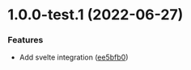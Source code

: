 # 1.0.0-test.1 (2022-06-27)


### Features

* Add svelte integration ([ee5bfb0](https://github.com/fingerprintjs/fingerprintjs-pro-svelte/commit/ee5bfb0255fc7d49696c8e267ef3600736b5d736))
